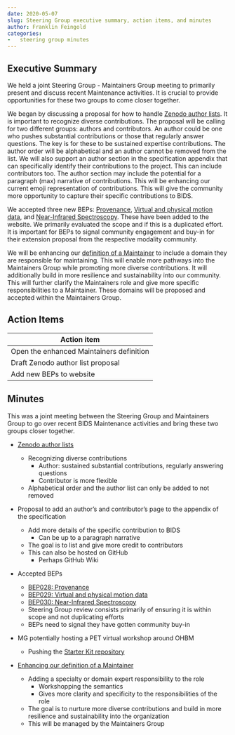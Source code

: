 ```yaml
---
date: 2020-05-07
slug: Steering Group executive summary, action items, and minutes
author: Franklin Feingold
categories:
-   steering group minutes
---
```



<!-- more -->




## Executive Summary

We held a joint Steering Group - Maintainers Group meeting to primarily present and discuss recent Maintenance activities. It is crucial to provide opportunities for these two groups to come closer together.

We began by discussing a proposal for how to handle [Zenodo author lists](https://github.com/bids-standard/bids-specification/issues/66). It is important to recognize diverse contributions. The proposal will be calling for two different groups: authors and contributors. An author could be one who pushes substantial contributions or those that regularly answer questions. The key is for these to be sustained expertise contributions. The author order will be alphabetical and an author cannot be removed from the list. We will also support an author section in the specification appendix that can specifically identify their contributions to the project. This can include contributors too. The author section may include the potential for a paragraph (max) narrative of contributions. This will be enhancing our current emoji representation of contributions. This will give the community more opportunity to capture their specific contributions to BIDS.

We accepted three new BEPs: [Provenance](https://bids.neuroimaging.io/bep028), [Virtual and physical motion data](https://bids.neuroimaging.io/bep029), and [Near-Infrared Spectroscopy](https://bids.neuroimaging.io/bep030). These have been added to the website. We primarily evaluated the scope and if this is a duplicated effort. It is important for BEPs to signal community engagement and buy-in for their extension proposal from the respective modality community.

We will be enhancing our [definition of a Maintainer](https://github.com/bids-standard/bids-specification/pull/467) to include a domain they are responsible for maintaining. This will enable more pathways into the Maintainers Group while promoting more diverse contributions. It will additionally build in more resilience and sustainability into our community. This will further clarify the Maintainers role and give more specific responsibilities to a Maintainer. These domains will be proposed and accepted within the Maintainers Group.

## Action Items

| Action item |
| ------------------------ |
| Open the enhanced Maintainers definition |
| Draft Zenodo author list proposal |
| Add new BEPs to website |

## Minutes

This was a joint meeting between the Steering Group and Maintainers Group to go over recent BIDS Maintenance activities and bring these two groups closer together.
- [Zenodo author lists](https://github.com/bids-standard/bids-specification/issues/66)
  - Recognizing diverse contributions
    - Author: sustained substantial contributions, regularly answering questions
    - Contributor is more flexible
  - Alphabetical order and the author list can only be added to not removed
- Proposal to add an author’s and contributor’s page to the appendix of the specification
  - Add more details of the specific contribution to BIDS
    - Can be up to a paragraph narrative
  - The goal is to list and give more credit to contributors
  - This can also be hosted on GitHub
    - Perhaps GitHub Wiki

- Accepted BEPs
  - [BEP028: Provenance](https://bids.neuroimaging.io/bep028)
  - [BEP029: Virtual and physical motion data](https://bids.neuroimaging.io/bep029)
  - [BEP030: Near-Infrared Spectroscopy](https://bids.neuroimaging.io/bep030)
  - Steering Group review consists primarily of ensuring it is within scope and not duplicating efforts
  - BEPs need to signal they have gotten community buy-in

- MG potentially hosting a PET virtual workshop around OHBM
  - Pushing the [Starter Kit repository](https://github.com/bids-standard/bids-starter-kit)

- [Enhancing our definition of a Maintainer](https://github.com/bids-standard/bids-specification/pull/467)
  - Adding a specialty or domain expert responsibility to the role
    - Workshopping the semantics
    - Gives more clarity and specificity to the responsibilities of the role
  - The goal is to nurture more diverse contributions and build in more resilience and sustainability into the organization
  - This will be managed by the Maintainers Group
